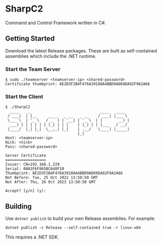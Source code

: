 # SharpC2

Command and Control Framework written in C#.

## Getting Started

Download the latest Release packages.  These are built as self-contained assemblies which include the .NET runtime.

### Start the Team Server

```text
$ sudo ./teamserver <teamserver-ip> <shared-password>
Certificate thumbprint: 8E2D3F2B4F476A39188A4BBD9AD69DA92F9A2A66
```

### Start the Client

```text
$ ./SharpC2
  ____    _                               ____   ____
 / ___|  | |__     __ _   _ __   _ __    / ___| |___ \
 \___ \  | '_ \   / _` | | '__| | '_ \  | |       __) |
  ___) | | | | | | (_| | | |    | |_) | | |___   / __/
 |____/  |_| |_|  \__,_| |_|    | .__/   \____| |_____|
                                |_|
Host: <teamserver-ip>
Nick: <nick>
Pass: <shared-password>

Server Certificate
==================
Issuer: CN=192.168.1.229
Serial: 00A3F6F865BC648F10
Thumbprint: 8E2D3F2B4F476A39188A4BBD9AD69DA92F9A2A66
Not Before: Tue, 25 Oct 2022 13:50:50 GMT
Not After: Thu, 26 Oct 2023 13:50:50 GMT

Accept? [y/n] (y):
```

## Building

Use `dotnet publish` to build your own Release assemblies.  For example:

```text
dotnet publish -c Release --self-contained true -r linux-x64
```

This requires a .NET SDK.

